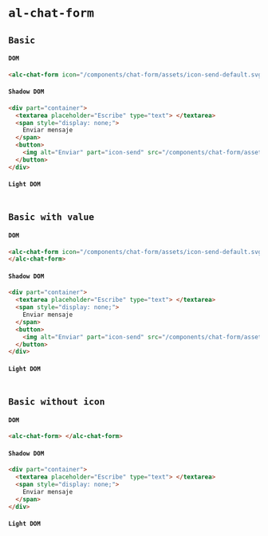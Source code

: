 # `al-chat-form`

## `Basic`

#### `DOM`

```html
<alc-chat-form icon="/components/chat-form/assets/icon-send-default.svg"> </alc-chat-form>
```

#### `Shadow DOM`

```html
<div part="container">
  <textarea placeholder="Escribe" type="text"> </textarea>
  <span style="display: none;">
    Enviar mensaje
  </span>
  <button>
    <img alt="Enviar" part="icon-send" src="/components/chat-form/assets/icon-send-default.svg" />
  </button>
</div>
```

#### `Light DOM`

```html

```

## `Basic with value`

#### `DOM`

```html
<alc-chat-form icon="/components/chat-form/assets/icon-send-default.svg" value="Hola!">
</alc-chat-form>
```

#### `Shadow DOM`

```html
<div part="container">
  <textarea placeholder="Escribe" type="text"> </textarea>
  <span style="display: none;">
    Enviar mensaje
  </span>
  <button>
    <img alt="Enviar" part="icon-send" src="/components/chat-form/assets/icon-send-default.svg" />
  </button>
</div>
```

#### `Light DOM`

```html

```

## `Basic without icon`

#### `DOM`

```html
<alc-chat-form> </alc-chat-form>
```

#### `Shadow DOM`

```html
<div part="container">
  <textarea placeholder="Escribe" type="text"> </textarea>
  <span style="display: none;">
    Enviar mensaje
  </span>
</div>
```

#### `Light DOM`

```html

```
